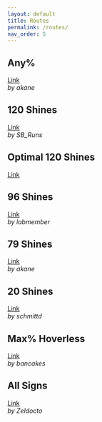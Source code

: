```yaml
---
layout: default
title: Routes
permalink: /routes/
nav_order: 5
---
```


## Any% 
[Link](https://docs.google.com/spreadsheets/d/1_YA7xzNsG1JgCPHRJEKPGEIQGD_0Dp6e5HD_lvV5uvE/edit?gid=0#gid=0)  
*by akane*

## 120 Shines  
[Link](https://docs.google.com/spreadsheets/d/1RYgVH24OCRzEurlxePwU7Ltt-mtNuSK5yHYcrjiRAKI/edit?gid=148575540#gid=148575540)  
*by SB_Runs*

## Optimal 120 Shines
[Link](https://docs.google.com/spreadsheets/d/1oB_0hnY8LetUgyk4Lb2__PjwB2g5nBK8r2wEM1CxT-g/edit?gid=1480003748#gid=1480003748)  

## 96 Shines  
[Link](https://pastebin.com/GCVd69N8)  
*by labmember*  

## 79 Shines 
[Link](https://docs.google.com/document/d/1dRl2jrGBdADxES3TkepJ5F2lVdrj29e4Y90CyZxb6gI/edit#heading=h.qk3qktsyndap)  
*by akane*  

## 20 Shines
[Link](https://docs.google.com/spreadsheets/d/17A-sxmSBVKzGtyZBUG33MBM68OLYCcUVEvRRecV0vGo/edit?gid=0#gid=0)  
*by schmittd*  

## Max% Hoverless  
[Link](https://docs.google.com/spreadsheets/d/1xbp-U7aAu9WN2HquHgFWNPBahA2thGEg9_LzJGxSP2s/edit?gid=0#gid=0)  
*by bancakes*

## All Signs  
[Link](https://www.notion.so/The-Signs-in-Super-Mario-Sunshine-65e463313d4b4bcaa701ad2864731ae0?pvs=4)  
*by Zeldocto*  

